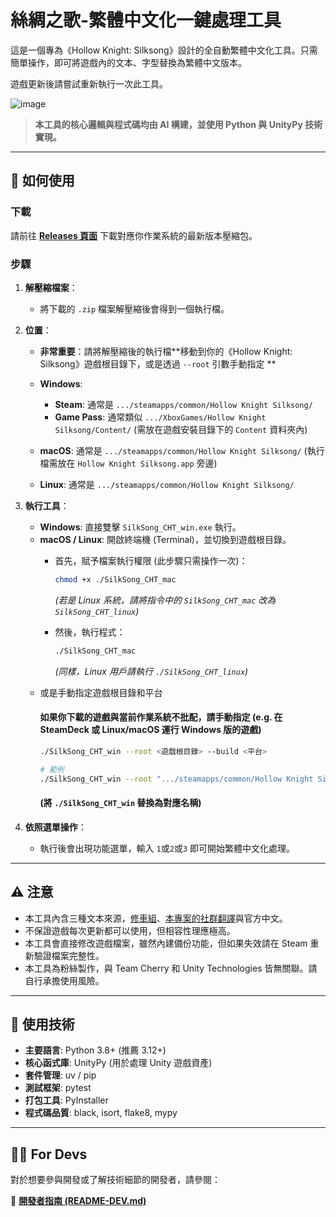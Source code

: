 # 絲綢之歌-繁體中文化一鍵處理工具

這是一個專為《Hollow Knight: Silksong》設計的全自動繁體中文化工具。只需簡單操作，即可將遊戲內的文本、字型替換為繁體中文版本。

遊戲更新後請嘗試重新執行一次此工具。

![image](https://github.com/tents89/SKSG_TChinese/blob/main/Tool.png)
> **本工具的核心邏輯與程式碼均由 AI 構建，並使用 Python 與 UnityPy 技術實現。**

---

## 🚀 如何使用

### 下載

請前往 **[Releases 頁面](https://github.com/tents89/SKSG_TChinese/releases)** 下載對應你作業系統的最新版本壓縮包。

### 步驟

1.  **解壓縮檔案**：
    * 將下載的 `.zip` 檔案解壓縮後會得到一個執行檔。

2.  **位置**：
    * **非常重要**：請將解壓縮後的執行檔**移動到你的《Hollow Knight: Silksong》遊戲根目錄下，或是透過 `--root` 引數手動指定 **
    * **Windows**:
        * **Steam**: 通常是 `.../steamapps/common/Hollow Knight Silksong/`
        * **Game Pass**: 通常類似 `.../XboxGames/Hollow Knight Silksong/Content/` (需放在遊戲安裝目錄下的 `Content` 資料夾內)

    * **macOS**: 通常是 `.../steamapps/common/Hollow Knight Silksong/` (執行檔需放在 `Hollow Knight Silksong.app` 旁邊)
    * **Linux**: 通常是 `.../steamapps/common/Hollow Knight Silksong/`

3.  **執行工具**：
    * **Windows**: 直接雙擊 `SilkSong_CHT_win.exe` 執行。
    * **macOS / Linux**: 開啟終端機 (Terminal)，並切換到遊戲根目錄。
        * 首先，賦予檔案執行權限 (此步驟只需操作一次)：
            ```bash
            chmod +x ./SilkSong_CHT_mac
            ```
            *(若是 Linux 系統，請將指令中的 `SilkSong_CHT_mac` 改為 `SilkSong_CHT_linux`)*

        * 然後，執行程式：
            ```bash
            ./SilkSong_CHT_mac
            ```
            *(同樣，Linux 用戶請執行 `./SilkSong_CHT_linux`)*
    * 或是手動指定遊戲根目錄和平台
      #### 如果你下載的遊戲與當前作業系統不批配，請手動指定 (e.g. 在 SteamDeck 或 Linux/macOS 運行 Windows 版的遊戲)
        ```bash
        ./SilkSong_CHT_win --root <遊戲根目錄> --build <平台>

        # 範例
        ./SilkSong_CHT_win --root ".../steamapps/common/Hollow Knight Silksong/" --build "Windows"
        ```
      #### (將 `./SilkSong_CHT_win` 替換為對應名稱)

4.  **依照選單操作**：
    * 執行後會出現功能選單，輸入 `1`或`2`或`3` 即可開始繁體中文化處理。

---

## ⚠️ 注意

* 本工具內含三種文本來源，[修車組](https://bbs.nga.cn/read.php?tid=45096876&rand=451)、[本專案的社群翻譯](https://paratranz.cn/projects/16176)與官方中文。
* 不保證遊戲每次更新都可以使用，但相容性理應極高。
* 本工具會直接修改遊戲檔案，雖然內建備份功能，但如果失效請在 Steam 重新驗證檔案完整性。
* 本工具為粉絲製作，與 Team Cherry 和 Unity Technologies 皆無關聯。請自行承擔使用風險。

---

## 🔧 使用技術

* **主要語言**: Python 3.8+ (推薦 3.12+)
* **核心函式庫**: UnityPy (用於處理 Unity 遊戲資產)
* **套件管理**: uv / pip
* **測試框架**: pytest
* **打包工具**: PyInstaller
* **程式碼品質**: black, isort, flake8, mypy

---

## 👨‍💻 For Devs

對於想要參與開發或了解技術細節的開發者，請參閱：

📖 **[開發者指南 (README-DEV.md)](README-DEV.md)**
